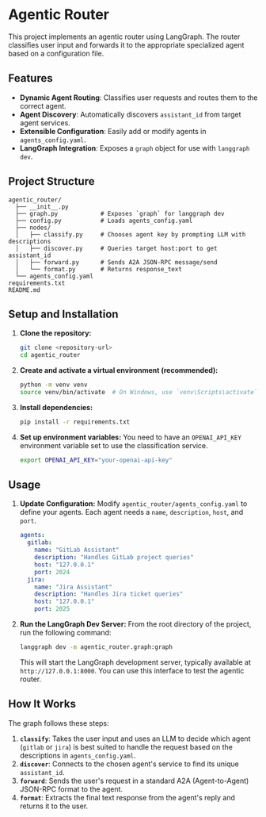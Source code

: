 # Agentic Router

This project implements an agentic router using LangGraph. The router classifies user input and forwards it to the appropriate specialized agent based on a configuration file.

## Features

- **Dynamic Agent Routing**: Classifies user requests and routes them to the correct agent.
- **Agent Discovery**: Automatically discovers `assistant_id` from target agent services.
- **Extensible Configuration**: Easily add or modify agents in `agents_config.yaml`.
- **LangGraph Integration**: Exposes a `graph` object for use with `langgraph dev`.

## Project Structure

```
agentic_router/
  ├── __init__.py
  ├── graph.py            # Exposes `graph` for langgraph dev
  ├── config.py           # Loads agents_config.yaml
  ├── nodes/
  │   ├── classify.py     # Chooses agent key by prompting LLM with descriptions
  │   ├── discover.py     # Queries target host:port to get assistant_id
  │   ├── forward.py      # Sends A2A JSON-RPC message/send
  │   └── format.py       # Returns response_text
  └── agents_config.yaml
requirements.txt
README.md
```

## Setup and Installation

1.  **Clone the repository:**
    ```bash
    git clone <repository-url>
    cd agentic_router
    ```

2.  **Create and activate a virtual environment (recommended):**
    ```bash
    python -m venv venv
    source venv/bin/activate  # On Windows, use `venv\Scripts\activate`
    ```

3.  **Install dependencies:**
    ```bash
    pip install -r requirements.txt
    ```

4.  **Set up environment variables:**
    You need to have an `OPENAI_API_KEY` environment variable set to use the classification service.
    ```bash
    export OPENAI_API_KEY="your-openai-api-key"
    ```

## Usage

1.  **Update Configuration:**
    Modify `agentic_router/agents_config.yaml` to define your agents. Each agent needs a `name`, `description`, `host`, and `port`.

    ```yaml
    agents:
      gitlab:
        name: "GitLab Assistant"
        description: "Handles GitLab project queries"
        host: "127.0.0.1"
        port: 2024
      jira:
        name: "Jira Assistant"
        description: "Handles Jira ticket queries"
        host: "127.0.0.1"
        port: 2025
    ```

2.  **Run the LangGraph Dev Server:**
    From the root directory of the project, run the following command:
    ```bash
    langgraph dev -m agentic_router.graph:graph
    ```
    This will start the LangGraph development server, typically available at `http://127.0.0.1:8000`. You can use this interface to test the agentic router.

## How It Works

The graph follows these steps:
1.  **`classify`**: Takes the user input and uses an LLM to decide which agent (`gitlab` or `jira`) is best suited to handle the request based on the descriptions in `agents_config.yaml`.
2.  **`discover`**: Connects to the chosen agent's service to find its unique `assistant_id`.
3.  **`forward`**: Sends the user's request in a standard A2A (Agent-to-Agent) JSON-RPC format to the agent.
4.  **`format`**: Extracts the final text response from the agent's reply and returns it to the user.